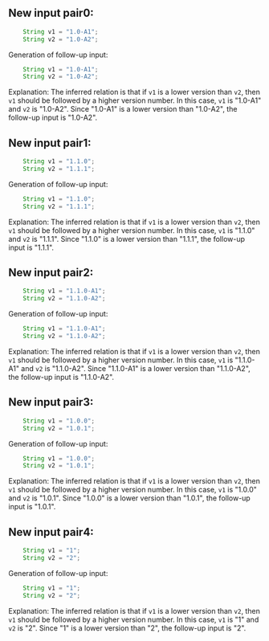 ## New input pair0:
```java
    String v1 = "1.0-A1";
    String v2 = "1.0-A2";
```
Generation of follow-up input:
```java
    String v1 = "1.0-A1";
    String v2 = "1.0-A2";
```
Explanation: The inferred relation is that if `v1` is a lower version than `v2`, then `v1` should be followed by a higher version number. In this case, `v1` is "1.0-A1" and `v2` is "1.0-A2". Since "1.0-A1" is a lower version than "1.0-A2", the follow-up input is "1.0-A2".

## New input pair1:
```java
    String v1 = "1.1.0";
    String v2 = "1.1.1";
```
Generation of follow-up input:
```java
    String v1 = "1.1.0";
    String v2 = "1.1.1";
```
Explanation: The inferred relation is that if `v1` is a lower version than `v2`, then `v1` should be followed by a higher version number. In this case, `v1` is "1.1.0" and `v2` is "1.1.1". Since "1.1.0" is a lower version than "1.1.1", the follow-up input is "1.1.1".

## New input pair2:
```java
    String v1 = "1.1.0-A1";
    String v2 = "1.1.0-A2";
```
Generation of follow-up input:
```java
    String v1 = "1.1.0-A1";
    String v2 = "1.1.0-A2";
```
Explanation: The inferred relation is that if `v1` is a lower version than `v2`, then `v1` should be followed by a higher version number. In this case, `v1` is "1.1.0-A1" and `v2` is "1.1.0-A2". Since "1.1.0-A1" is a lower version than "1.1.0-A2", the follow-up input is "1.1.0-A2".

## New input pair3:
```java
    String v1 = "1.0.0";
    String v2 = "1.0.1";
```
Generation of follow-up input:
```java
    String v1 = "1.0.0";
    String v2 = "1.0.1";
```
Explanation: The inferred relation is that if `v1` is a lower version than `v2`, then `v1` should be followed by a higher version number. In this case, `v1` is "1.0.0" and `v2` is "1.0.1". Since "1.0.0" is a lower version than "1.0.1", the follow-up input is "1.0.1".

## New input pair4:
```java
    String v1 = "1";
    String v2 = "2";
```
Generation of follow-up input:
```java
    String v1 = "1";
    String v2 = "2";
```
Explanation: The inferred relation is that if `v1` is a lower version than `v2`, then `v1` should be followed by a higher version number. In this case, `v1` is "1" and `v2` is "2". Since "1" is a lower version than "2", the follow-up input is "2".
